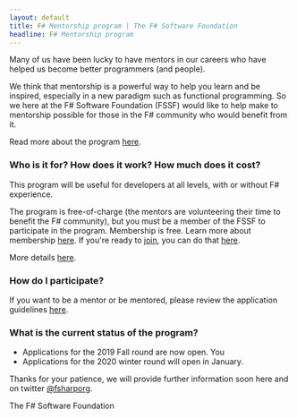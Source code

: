 ```yaml
---
layout: default
title: F# Mentorship program | The F# Software Foundation
headline: F# Mentorship program
---
```



Many of us have been lucky to have mentors in our careers who have helped us become better programmers (and people).

We think that mentorship is a powerful way to help you learn and be inspired, especially in a new paradigm such as functional programming.
So we here at the F# Software Foundation (FSSF)  would like to help make to mentorship possible for those in the F# community who would benefit from it.

Read more about the program [here](about.html).

### Who is it for? How does it work? How much does it cost?

This program will be useful for developers at all levels, with or without F# experience. 

The program is free-of-charge (the mentors are volunteering their time to benefit the F# community), but
you must be a member of the FSSF to participate in the program. Membership is free. Learn more about membership [here](http://foundation.fsharp.org/membership). If you're ready to [join](http://foundation.fsharp.org/join), you can do that [here](http://foundation.fsharp.org/join).

More details [here](about.html).

### How do I participate?

If you want to be a mentor or be mentored, please review the application guidelines [here](register.html).

### What is the current status of the program?

* Applications for the 2019 Fall round are now open. You 
* Applications for the 2020 winter round will open in January.


Thanks for your patience, we will provide further information soon here and on twitter [@fsharporg](https://twitter.com/fsharporg).

The F# Software Foundation



